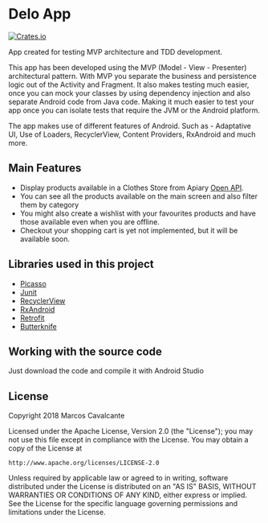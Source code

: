 # Delo App

[![Crates.io](https://img.shields.io/crates/l/rustc-serialize.svg?maxAge=2592000)]()

App created for testing MVP architecture and TDD development.

This app has been developed using the MVP (Model - View - Presenter) architectural pattern. 
With MVP you separate the business and persistence logic out of the Activity and Fragment.
It also makes testing much easier, once you can mock your classes by using dependency injection and also separate Android code from Java code.
Making it much easier to test your app once you can isolate tests that require the JVM or the Android platform.

The app makes use of different features of Android. Such as - Adaptative UI, Use of Loaders, RecyclerView, 
Content Providers, RxAndroid and much more.

## Main Features

- Display products available in a Clothes Store from Apiary [Open API](https://ddshop.docs.apiary.io/).
- You can see all the products available on the main screen and also filter them by category
- You might also create a wishlist with your favourites products and have those available even when you are offline.
- Checkout your shopping cart is yet not implemented, but it will be available soon.

## Libraries used in this project
* [Picasso](http://square.github.io/picasso/)
* [Junit](https://developer.android.com/training/testing/unit-testing/local-unit-tests.html)
* [RecyclerView](https://developer.android.com/reference/android/support/v7/widget/RecyclerView)
* [RxAndroid](https://github.com/ReactiveX/RxAndroid)
* [Retrofit](https://square.github.io/retrofit/)
* [Butterknife](http://jakewharton.github.io/butterknife/)


## Working with the source code
Just download the code and compile it with Android Studio


## License

Copyright 2018 Marcos Cavalcante

Licensed under the Apache License, Version 2.0 (the "License");
you may not use this file except in compliance with the License.
You may obtain a copy of the License at

    http://www.apache.org/licenses/LICENSE-2.0

Unless required by applicable law or agreed to in writing, software
distributed under the License is distributed on an "AS IS" BASIS,
WITHOUT WARRANTIES OR CONDITIONS OF ANY KIND, either express or implied.
See the License for the specific language governing permissions and
limitations under the License.
